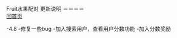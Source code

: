 Fruit水果配对 更新说明
＝＝＝＝
<br>[回首页](https://schlibra.github.io/Stars-Studios/)

-4.8 
-修复一些bug
-加入搜索用户，查看用户分数功能
-加入分数奖励
